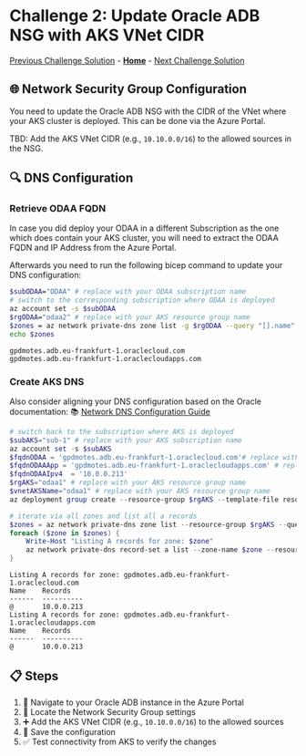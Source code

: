 # Challenge 2: Update Oracle ADB NSG with AKS VNet CIDR

[Previous Challenge Solution](solution-01.md) - **[Home](../Readme.md)** - [Next Challenge Solution](solution-03.md)

## 🌐 Network Security Group Configuration

You need to update the Oracle ADB NSG with the CIDR of the VNet where your AKS cluster is deployed. This can be done via the Azure Portal.

TBD: Add the AKS VNet CIDR (e.g., `10.10.0.0/16`) to the allowed sources in the NSG.

## 🔍 DNS Configuration

### Retrieve ODAA FQDN

In case you did deploy your ODAA in a different Subscription as the one which does contain your AKS cluster, you will need to extract the ODAA FQDN and IP Address from the Azure Portal.

Afterwards you need to run the following bicep command to update your DNS configuration:

~~~bash
$subODAA="ODAA" # replace with your ODAA subscription name
# switch to the corresponding subscription where ODAA is deployed
az account set -s $subODAA
$rgODAA="odaa2" # replace with your AKS resource group name
$zones = az network private-dns zone list -g $rgODAA --query "[].name" -o tsv
echo $zones
~~~

~~~text
gpdmotes.adb.eu-frankfurt-1.oraclecloud.com
gpdmotes.adb.eu-frankfurt-1.oraclecloudapps.com
~~~

### Create AKS DNS

Also consider aligning your DNS configuration based on the Oracle documentation:
📚 [Network DNS Configuration Guide](https://docs.oracle.com/en-us/iaas/Content/database-at-azure/network-dns.htm)

~~~powershell
# switch back to the subscription where AKS is deployed
$subAKS="sub-1" # replace with your AKS subscription name
az account set -s $subAKS
$fqdnODAA = 'gpdmotes.adb.eu-frankfurt-1.oraclecloud.com'# replace with your ODAA FQDN
$fqdnODAAApp = 'gpdmotes.adb.eu-frankfurt-1.oraclecloudapps.com' # replace with your ODAA FQDN
$fqdnODAAIpv4  = '10.0.0.213'
$rgAKS="odaa1" # replace with your AKS resource group name
$vnetAKSName="odaa1" # replace with your AKS resource group name
az deployment group create --resource-group $rgAKS --template-file resources/infra/bicep/dns.bicep -p vnetAKSName=$vnetAKSName fqdnODAA=$fqdnODAA fqdnODAAApp=$fqdnODAAApp fqdnODAAIpv4=$fqdnODAAIpv4

# iterate via all zones and list all a records
$zones = az network private-dns zone list --resource-group $rgAKS --query "[].name" -o tsv
foreach ($zone in $zones) {
    Write-Host "Listing A records for zone: $zone"
    az network private-dns record-set a list --zone-name $zone --resource-group $rgAKS --query "[].{Name:name, Records:aRecords[0].ipv4Address}" -o table
}
~~~

~~~text
Listing A records for zone: gpdmotes.adb.eu-frankfurt-1.oraclecloud.com
Name    Records
------  ----------
@       10.0.0.213
Listing A records for zone: gpdmotes.adb.eu-frankfurt-1.oraclecloudapps.com
Name    Records
------  ----------
@       10.0.0.213
~~~

## 📋 Steps

1. 🎯 Navigate to your Oracle ADB instance in the Azure Portal
2. 🔧 Locate the Network Security Group settings
3. ➕ Add the AKS VNet CIDR (e.g., `10.10.0.0/16`) to the allowed sources
4. 💾 Save the configuration
5. ✅ Test connectivity from AKS to verify the changes
